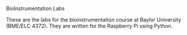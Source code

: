 BioInstrumentation Labs

These are the labs for the bioinstrumentation course at Baylor University (BME/ELC 4372).  They are written for the Raspberry Pi
using Python.
